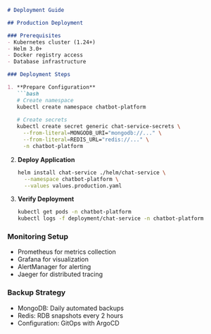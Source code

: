 ```markdown
# Deployment Guide

## Production Deployment

### Prerequisites
- Kubernetes cluster (1.24+)
- Helm 3.0+
- Docker registry access
- Database infrastructure

### Deployment Steps

1. **Prepare Configuration**
   ```bash
   # Create namespace
   kubectl create namespace chatbot-platform
   
   # Create secrets
   kubectl create secret generic chat-service-secrets \
     --from-literal=MONGODB_URI="mongodb://..." \
     --from-literal=REDIS_URL="redis://..." \
     -n chatbot-platform
   ```

2. **Deploy Application**
   ```bash
   helm install chat-service ./helm/chat-service \
     --namespace chatbot-platform \
     --values values.production.yaml
   ```

3. **Verify Deployment**
   ```bash
   kubectl get pods -n chatbot-platform
   kubectl logs -f deployment/chat-service -n chatbot-platform
   ```

### Monitoring Setup
- Prometheus for metrics collection
- Grafana for visualization
- AlertManager for alerting
- Jaeger for distributed tracing

### Backup Strategy
- MongoDB: Daily automated backups
- Redis: RDB snapshots every 2 hours
- Configuration: GitOps with ArgoCD
```
